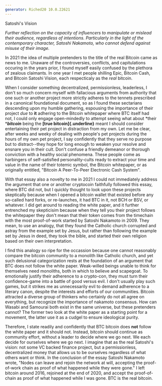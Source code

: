 ```yaml
---
generator: Riched20 10.0.22621
---
```


Satoshi\'s Vision

*Further reflection on the capacity of influencers to manipulate or
mislead their audience, regardless of intentions. Particularly in the
light of the contemporary character, Satoshi Nakamoto, who cannot defend
against misuse of their image.*

In 2021 the idea of multiple pretenders to the title of the real Bitcoin
came as news to me. Unaware of the controversies, conflicts, and
capitulations occuring in the years prior, I found myself easily
confused by the plethora of zealous claimants. In one year I met people
shilling Epic, Bitcoin Cash, and Bitcoin Satoshi Vision, each
respecticaly as the *real* bitcoin.

When I consider something decentralized, permissionless, leaderless, I
don\'t so much concern myself with fallacious arguments from authority
that one such or another project more strictly adheres to the tennets
prescribed in a canonical foundational document, so as I found these
sectarians descending upon my humble gathering, espousing the importance
of their project *due* to **it** adhering to the Bitcoin whitepaper
where BTC itself had not, I could only engage open-mindedly to attempt
seeing what about *their ****bitcoin*** being the **[true
bitcoin]{.underline}** meant I should consider entertaining their pet
project in distraction from my own. Let me be clear, after weeks and
weeky of dealing with people\'s pet projects during the hours of my own
pet project, I say confidently that they serve no purpose but to
distract\--they hope for long enough to weaken your resolve and ensnare
you in their cult. Don\'t confuse a friendly demeanor or thorough
conviction with a healthy social phenomena. These people come as
harbingers of self-satisfied personality-cults ready to extract your
time and value in the name of their totemic symbol, the Bitcoin
whitepaper, or as originally entitled, \"Bitcoin A Peer-To-Peer
Electronic Cash System\".

With that essay also a novelty to me in 2021 I could not immediately
address the argument that one or another cryptocoin faithfully followed
this essay, where BTC did not, but I quickly thought to look upon these
projects skeptically because when I opened a bitcoin wallet that existed
before any so-called hard forks, or re-launches, it had BTC in it, not
BCH or BSV, or whatever. I did get around to reading the white paper,
and it further entrenched my skepticisim because when they tell you
their project follows the whitepaper they don\'t mean that their token
comes from the timechain with the most proof-of-work started by Satoshi
Nakamoto in 2009. They mean, to use an analogy, that they found the
Catholic church corrupted and astray from the example set by Jesus, but
rather than following the example set by Jesus in deed, they took the
bible, and started their own religion based on their own interpretation.

I find this analogy so ripe for the occassion because one cannot
reasonably compare the bitcoin community to a monolith like Catholic
church, and yet such delusional categorization rests at the foundation
of an argument that BTC does not follow the white paper. Weak-willed
beings unable to think for themselves need monoliths, both in which to
believe and scapegoat. To emotionally justify their adherence to a
crypto-con, they must turn their confidence-game into a battle of good
versus evil. I don\'t usually play such games, but it strikes me as
unnecessarily evil to demand adherence to a literary canon, despite the
interests and efforts of our communities. Bitcoin attracted a diverse
group of thinkers who certainly do not all agree on everything, but
recognize the importance of nakamoto consensus. How can Wasabi and
Samourai both exist in the same universe, but these pretenders cannot?
The former two look at the white paper as a starting point for a
movement, the latter use it as a cudgel to ensure ideological purity.

Therefore, I state readily and confidently that BTC bitcoin does **not**
follow the white paper and it should not. Instead, bitcoin should
continue as community effort, without a leader to decide where we go
next. We each decide for ourselves where we go next. I imagine that as
the real Satoshi\'s vision: not some VC backed finance project, but a
permissionless, decentralized money that allows us to be ourselves
regardless of what others want or think. In the conclusion of the essay
Satoshi Nakamoto wrote, \"Nodes can leave and rejoin the network at
will, accepting the proof-of-work chain as proof of what happened while
they were gone.\" I left bitcoin around 2016, rejoined at the end of
2020, and accept the proof-of-chain as proof of what happened while I
was gone. BTC is the real bitcoin.
